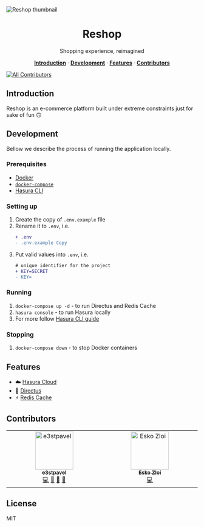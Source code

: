 <img alt="Reshop thumbnail" src="https://user-images.githubusercontent.com/70956582/234014121-5b877eb2-dd82-4ce6-9fdd-73f5ba4d80da.png">

<h1 align="center">Reshop</h3>

<p align="center">
  Shopping experience, reimagined
</p>

<p align="center">
  <a href="#introduction"><strong>Introduction</strong></a> ·
  <a href="#development"><strong>Development</strong></a> ·
  <a href="#features"><strong>Features</strong></a> ·
  <a href="#contributors"><strong>Contributors</strong></a>
</p>

<!-- ALL-CONTRIBUTORS-BADGE:START - Do not remove or modify this section -->

[![All Contributors](https://img.shields.io/badge/all_contributors-2-orange.svg?style=flat-square)](#contributors-)

<!-- ALL-CONTRIBUTORS-BADGE:END -->

## Introduction

Reshop is an e-commerce platform built under extreme constraints just for sake of fun :upside_down_face:

## Development

Bellow we describe the process of running the application locally.

### Prerequisites
 - [Docker](https://www.docker.com/)
 - [`docker-compose`](https://docs.docker.com/compose/)
 - [Hasura CLI](https://github.com/hasura/graphql-engine/releases)

### Setting up
1. Create the copy of `.env.example` file
1. Rename it to `.env`, i.e.
    ```diff
    + .env
    - .env.example Copy
    ```
1. Put valid values into `.env`, i.e.
    ```diff
    # unique identifier for the project
    + KEY=SECRET
    - KEY= 
    ```

### Running
1. `docker-compose up -d` - to run Directus and Redis Cache
1. `hasura console` - to run Hasura locally
1. For more follow [Hasura CLI guide](https://hasura.io/docs/latest/hasura-cli/commands/index/)

### Stopping
1. `docker-compose down` - to stop Docker containers

## Features
- :cloud: [Hasura Cloud](https://hasura.io/)
- :rabbit2: [Directus](https://directus.io/)
- :zap: [Redis Cache](https://redis.io/)

## Contributors

<!-- ALL-CONTRIBUTORS-LIST:START - Do not remove or modify this section -->
<!-- prettier-ignore-start -->
<!-- markdownlint-disable -->
<table>
  <tbody>
    <tr>
      <td align="center" valign="top" width="14.28%"><a href="https://github.com/e3stpavel"><img src="https://avatars.githubusercontent.com/u/70956582?v=4?s=100" width="100px;" alt="e3stpavel"/><br /><sub><b>e3stpavel</b></sub></a><br /><a href="https://github.com/bruxemburg/reshop/commits?author=e3stpavel" title="Code">💻</a> <a href="https://github.com/bruxemburg/reshop/commits?author=e3stpavel" title="Documentation">📖</a> <a href="https://github.com/bruxemburg/reshop/issues?q=author%3Ae3stpavel" title="Bug reports">🐛</a> <a href="#design-e3stpavel" title="Design">🎨</a></td>
      <td align="center" valign="top" width="14.28%"><a href="https://github.com/eskozloi"><img src="https://avatars.githubusercontent.com/u/72350904?v=4?s=100" width="100px;" alt="Esko Zloi"/><br /><sub><b>Esko Zloi</b></sub></a><br /><a href="https://github.com/bruxemburg/reshop/commits?author=eskozloi" title="Code">💻</a></td>
    </tr>
  </tbody>
</table>

<!-- markdownlint-restore -->
<!-- prettier-ignore-end -->

<!-- ALL-CONTRIBUTORS-LIST:END -->
<!-- prettier-ignore-start -->
<!-- markdownlint-disable -->

<!-- markdownlint-restore -->
<!-- prettier-ignore-end -->

<!-- ALL-CONTRIBUTORS-LIST:END -->

## License
MIT
